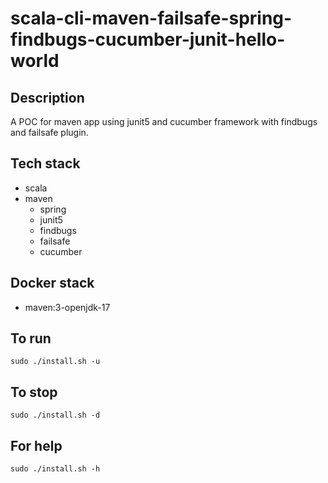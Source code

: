 # scala-cli-maven-failsafe-spring-findbugs-cucumber-junit-hello-world

## Description
A POC for maven app using junit5
and cucumber framework
with findbugs and failsafe plugin.

## Tech stack
- scala
- maven
	- spring
  - junit5
  - findbugs
  - failsafe
  - cucumber

## Docker stack
- maven:3-openjdk-17

## To run
`sudo ./install.sh -u`

## To stop
`sudo ./install.sh -d`

## For help
`sudo ./install.sh -h`

